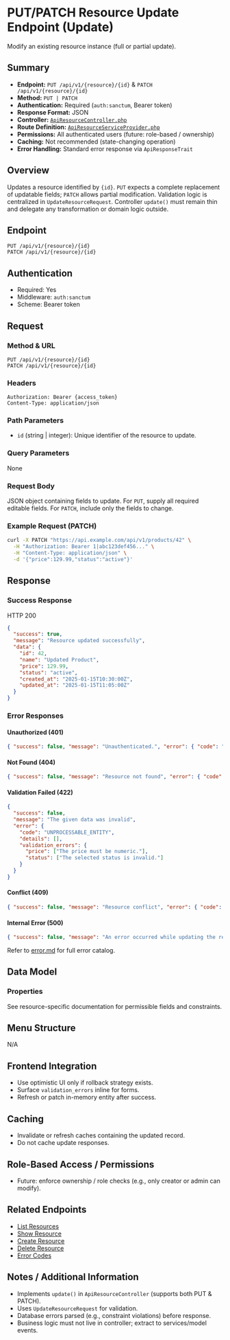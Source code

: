 # PUT/PATCH Resource Update Endpoint (Update)

Modify an existing resource instance (full or partial update).

## Summary

* **Endpoint:** `PUT /api/v1/{resource}/{id}` & `PATCH /api/v1/{resource}/{id}`
* **Method:** `PUT | PATCH`
* **Authentication:** Required (`auth:sanctum`, Bearer token)
* **Response Format:** JSON
* **Controller:** [`ApiResourceController.php`](../../../../backend/app/Http/Controllers/ApiResourceController.php)
* **Route Definition:** [`ApiResourceServiceProvider.php`](../../../../backend/app/Providers/ApiResourceServiceProvider.php)
* **Permissions:** All authenticated users (future: role-based / ownership)
* **Caching:** Not recommended (state-changing operation)
* **Error Handling:** Standard error response via `ApiResponseTrait`

## Overview

Updates a resource identified by `{id}`. `PUT` expects a complete replacement of updatable fields; `PATCH` allows partial modification. Validation logic is centralized in `UpdateResourceRequest`. Controller `update()` must remain thin and delegate any transformation or domain logic outside.

## Endpoint

`PUT /api/v1/{resource}/{id}`  
`PATCH /api/v1/{resource}/{id}`

## Authentication

- Required: Yes
- Middleware: `auth:sanctum`
- Scheme: Bearer token

## Request
### Method & URL
```
PUT /api/v1/{resource}/{id}
PATCH /api/v1/{resource}/{id}
```
### Headers
```
Authorization: Bearer {access_token}
Content-Type: application/json
```
### Path Parameters
- `id` (string | integer): Unique identifier of the resource to update.
### Query Parameters
None
### Request Body
JSON object containing fields to update. For `PUT`, supply all required editable fields. For `PATCH`, include only the fields to change.
### Example Request (PATCH)
```bash
curl -X PATCH "https://api.example.com/api/v1/products/42" \
  -H "Authorization: Bearer 1|abc123def456..." \
  -H "Content-Type: application/json" \
  -d '{"price":129.99,"status":"active"}'
```

## Response
### Success Response
HTTP 200
```json
{
  "success": true,
  "message": "Resource updated successfully",
  "data": {
    "id": 42,
    "name": "Updated Product",
    "price": 129.99,
    "status": "active",
    "created_at": "2025-01-15T10:30:00Z",
    "updated_at": "2025-01-15T11:05:00Z"
  }
}
```
### Error Responses
#### Unauthorized (401)
```json
{ "success": false, "message": "Unauthenticated.", "error": { "code": "UNAUTHENTICATED", "details": [] } }
```
#### Not Found (404)
```json
{ "success": false, "message": "Resource not found", "error": { "code": "NOT_FOUND", "details": [] } }
```
#### Validation Failed (422)
```json
{
  "success": false,
  "message": "The given data was invalid",
  "error": {
    "code": "UNPROCESSABLE_ENTITY",
    "details": [],
    "validation_errors": {
      "price": ["The price must be numeric."],
      "status": ["The selected status is invalid."]
    }
  }
}
```
#### Conflict (409)
```json
{ "success": false, "message": "Resource conflict", "error": { "code": "CONFLICT", "details": ["Duplicate value"] } }
```
#### Internal Error (500)
```json
{ "success": false, "message": "An error occurred while updating the resource", "error": { "code": "INTERNAL_SERVER_ERROR", "details": [] } }
```
Refer to [error.md](error.md) for full error catalog.

## Data Model
### Properties
See resource-specific documentation for permissible fields and constraints.

## Menu Structure
N/A

## Frontend Integration
- Use optimistic UI only if rollback strategy exists.
- Surface `validation_errors` inline for forms.
- Refresh or patch in-memory entity after success.

## Caching
- Invalidate or refresh caches containing the updated record.
- Do not cache update responses.

## Role-Based Access / Permissions
- Future: enforce ownership / role checks (e.g., only creator or admin can modify).

## Related Endpoints
- [List Resources](index.md)
- [Show Resource](show.md)
- [Create Resource](store.md)
- [Delete Resource](destroy.md)
- [Error Codes](error.md)

## Notes / Additional Information
- Implements `update()` in `ApiResourceController` (supports both PUT & PATCH).
- Uses `UpdateResourceRequest` for validation.
- Database errors parsed (e.g., constraint violations) before response.
- Business logic must not live in controller; extract to services/model events.
